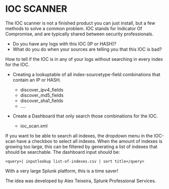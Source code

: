 # IOC SCANNER

The IOC scanner is not a finished product you can just install, but a few methods to solve a common problem.
IOC stands for Indicator Of Compromise, and are typically shared between security professionals.

- Do you have any logs with this IOC (IP or HASH)?
- What do you do when your sources are telling you that this IOC is bad?

How to tell if the IOC is in any of your logs without searching in every index for the IOC.

- Creating a lookuptable of all index-sourcetype-field combinations that contain an IP or HASH.
  - discover_ipv4_fields
  - discover_md5_fields
  - discover_sha1_fields
  - ....

- Create a Dashboard that only search those combinations for the IOC.
  - ioc_scan.xml


If you want to be able to search all indexes, the dropdown menu in the IOC-scan have a checkbox to select all indexes. When the amount of indexes is growing too large, this can be filtered by generating a list of indexes that should be searchable. The dashboard input should be:

```
<query>| inputlookup list-of-indexes.csv | sort title</query>
```

With a very large Splunk platform, this is a time saver!

The idea was developed by Alex Teixeira, Splunk Professional Services.
